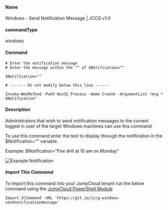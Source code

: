 #### Name

Windows - Send Notification Message | JCCG v1.0

#### commandType

windows

#### Command

```
# Enter the notification message
# Enter the message within the "" of $Notification=""

$Notification=""

# ------- Do not modify below this line ------

Invoke-WmiMethod -Path Win32_Process -Name Create -ArgumentList "msg * $Notification"
```

#### Description
Administrators that wish to send notification messages to the current logged in user of the target Windows machines can use this command. 

To use this command enter the text to display through the notification in the $Notification="" variable.

Example: $Notification="Fire drill at 10 am on Monday"

![Example Notification](https://github.com/TheJumpCloud/support/blob/master/PowerShell/JumpCloud%20Commands%20Gallery/Files/Windows%20notification.png?raw=true)


#### *Import This Command*

To import this command into your JumpCloud tenant run the below command using the [JumpCloud PowerShell Module](https://github.com/TheJumpCloud/support/wiki/Installing-the-JumpCloud-PowerShell-Module)

```
Import-JCCommand -URL 'https://git.io/jccg-windows-sendnotificationmessage'
```
